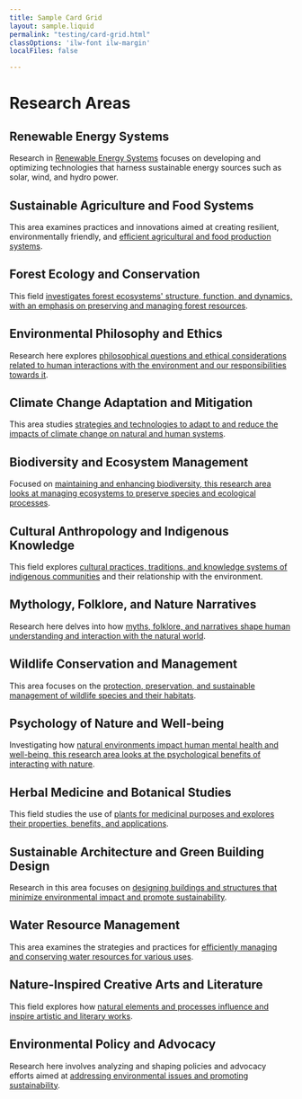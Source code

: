 ```yaml
---
title: Sample Card Grid
layout: sample.liquid
permalink: "testing/card-grid.html"
classOptions: 'ilw-font ilw-margin'
localFiles: false

---
```

<ilw-content>
<h1>Research Areas</h1>
</ilw-content>
<ilw-grid padding="20px 0">
<ilw-card clickable="true"><h2>Renewable Energy Systems</h2><p> Research in <a href="#">Renewable Energy Systems</a> focuses on developing and optimizing technologies that harness sustainable energy sources such as solar, wind, and hydro power.</p></ilw-card>
<ilw-card clickable="true"><h2>Sustainable Agriculture and Food Systems</h2><p>This area examines practices and innovations aimed at creating resilient, environmentally friendly, and <a href="#">efficient agricultural and food production systems</a>.</p></ilw-card>
<ilw-card clickable="true"><h2>Forest Ecology and Conservation</h2><p>This field <a href="#">investigates forest ecosystems' structure, function, and dynamics, with an emphasis on preserving and managing forest resources</a>.</p></ilw-card>
<ilw-card clickable="true"><h2>Environmental Philosophy and Ethics</h2><p>Research here explores <a href="#">philosophical questions and ethical considerations related to human interactions with the environment and our responsibilities towards it</a>.</p></ilw-card>
<ilw-card clickable="true"><h2>Climate Change Adaptation and Mitigation</h2><p>This area studies <a href="#">strategies and technologies to adapt to and reduce the impacts of climate change on natural and human systems</a>.</p></ilw-card>
<ilw-card clickable="true"><h2>Biodiversity and Ecosystem Management</h2><p>Focused on <a href="#">maintaining and enhancing biodiversity, this research area looks at managing ecosystems to preserve species and ecological processes</a>.</p></ilw-card>
<ilw-card clickable="true"><h2>Cultural Anthropology and Indigenous Knowledge</h2><p>This field explores <a href="#">cultural practices, traditions, and knowledge systems of indigenous communities</a> and their relationship with the environment</a>.</p></ilw-card>
<ilw-card clickable="true"><h2>Mythology, Folklore, and Nature Narratives</h2><p>Research here delves into how <a href="#">myths, folklore, and narratives shape human understanding and interaction with the natural world</a>.</p></ilw-card>
<ilw-card clickable="true"><h2>Wildlife Conservation and Management</h2><p> This area focuses on the <a href="#">protection, preservation, and sustainable management of wildlife species and their habitats</a>.</p></ilw-card>
<ilw-card clickable="true"><h2>Psychology of Nature and Well-being</h2><p>Investigating how <a href="#">natural environments impact human mental health and well-being, this research area looks at the psychological benefits of interacting with nature</a>.</p></ilw-card>
<ilw-card clickable="true"><h2>Herbal Medicine and Botanical Studies</h2><p>This field studies the use of <a href="#">plants for medicinal purposes and explores their properties, benefits, and applications</a>.</p></ilw-card>
<ilw-card clickable="true"><h2>Sustainable Architecture and Green Building Design</h2><p>Research in this area focuses on <a href="#">designing buildings and structures that minimize environmental impact and promote sustainability</a>.</p></ilw-card>
<ilw-card clickable="true"><h2>Water Resource Management</h2><p>This area examines the strategies and practices for <a href="#">efficiently managing and conserving water resources for various uses</a>.</p></ilw-card>
<ilw-card clickable="true"><h2>Nature-Inspired Creative Arts and Literature</h2><p>This field explores how <a href="#">natural elements and processes influence and inspire artistic and literary works</a>.</p></ilw-card>
<ilw-card clickable="true"><h2>Environmental Policy and Advocacy</h2><p>Research here involves analyzing and shaping policies and advocacy efforts aimed at <a href="#">addressing environmental issues and promoting sustainability</a>.</p></ilw-card>
</ilw-grid>
<ilw-pagination pages="9" page="1"></ilw-pagination>